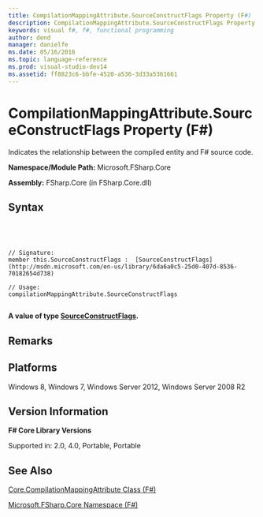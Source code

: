 ```yaml
---
title: CompilationMappingAttribute.SourceConstructFlags Property (F#)
description: CompilationMappingAttribute.SourceConstructFlags Property (F#)
keywords: visual f#, f#, functional programming
author: dend
manager: danielfe
ms.date: 05/16/2016
ms.topic: language-reference
ms.prod: visual-studio-dev14
ms.assetid: ff8823c6-bbfe-4520-a536-3d33a5361661 
---
```


# CompilationMappingAttribute.SourceConstructFlags Property (F#)

Indicates the relationship between the compiled entity and F# source code.

**Namespace/Module Path:** Microsoft.FSharp.Core

**Assembly:** FSharp.Core (in FSharp.Core.dll)


## Syntax



```




// Signature:
member this.SourceConstructFlags :  [SourceConstructFlags](http://msdn.microsoft.com/en-us/library/6da6a0c5-25d0-407d-8536-70182654d738)

// Usage:
compilationMappingAttribute.SourceConstructFlags


```




**A value of type [SourceConstructFlags](http://msdn.microsoft.com/en-us/library/6da6a0c5-25d0-407d-8536-70182654d738).**
## Remarks

## Platforms
Windows 8, Windows 7, Windows Server 2012, Windows Server 2008 R2


## Version Information
**F# Core Library Versions**

Supported in: 2.0, 4.0, Portable, Portable




## See Also
[Core.CompilationMappingAttribute Class &#40;F&#35;&#41;](Core.CompilationMappingAttribute-Class-%5BFSharp%5D.md)

[Microsoft.FSharp.Core Namespace &#40;F&#35;&#41;](Microsoft.FSharp.Core-Namespace-%5BFSharp%5D.md)

